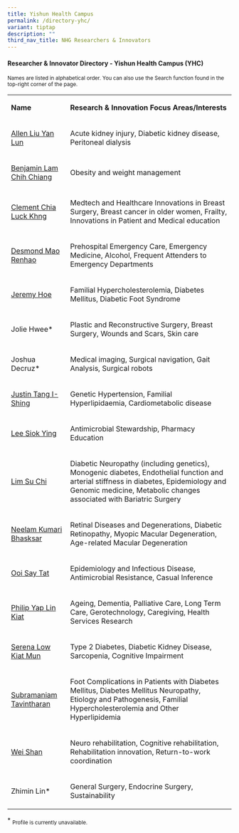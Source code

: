 ```yaml
---
title: Yishun Health Campus
permalink: /directory-yhc/
variant: tiptap
description: ""
third_nav_title: NHG Researchers & Innovators
---
```

<h4><strong>Researcher &amp; Innovator Directory - Yishun Health Campus (YHC)</strong></h4>
<p><sup>Names are listed in alphabetical order. You can also use the Search function found in the top-right corner of the page.</sup>
</p>
<p></p>
<table style="minWidth: 50px">
<colgroup>
<col>
<col>
</colgroup>
<tbody>
<tr>
<td rowspan="1" colspan="1">
<p><strong>Name</strong>
</p>
</td>
<td rowspan="1" colspan="1">
<p><strong>Research&nbsp;&amp; Innovation&nbsp;Focus Areas/Interests</strong>
</p>
</td>
</tr>
<tr>
<td rowspan="1" colspan="1">
<p><a href="/files/Researcher Directory/YHC/KTPH___Allen_Liu_Yan_Lun_v2210.pdf" rel="noopener noreferrer nofollow" target="_blank">Allen Liu Yan Lun</a>
</p>
</td>
<td rowspan="1" colspan="1">
<p>Acute kidney injury, Diabetic kidney disease, Peritoneal dialysis</p>
</td>
</tr>
<tr>
<td rowspan="1" colspan="1">
<p><a href="/files/Researcher Directory/YHC/KTPH___Benjamin_Lam_Chih_Chiang_v2210.pdf" rel="noopener noreferrer nofollow" target="_blank">Benjamin Lam Chih Chiang</a>
</p>
</td>
<td rowspan="1" colspan="1">
<p>Obesity and weight management</p>
</td>
</tr>
<tr>
<td rowspan="1" colspan="1">
<p><a href="/files/Researcher Directory/YHC/YHC___Clement_Chia_Luck_Khng__v1223.pdf" rel="noopener noreferrer nofollow" target="_blank">Clement Chia Luck Khng</a>
</p>
</td>
<td rowspan="1" colspan="1">
<p>Medtech and Healthcare Innovations in Breast Surgery, Breast cancer in
older women, Frailty, Innovations in Patient and Medical education</p>
</td>
</tr>
<tr>
<td rowspan="1" colspan="1">
<p><a href="/files/Researcher Directory/YHC/YHC___Desmond_Mao_Renhao_v0624.pdf" rel="noopener noreferrer nofollow" target="_blank">Desmond Mao Renhao</a>
</p>
</td>
<td rowspan="1" colspan="1">
<p>Prehospital Emergency Care, Emergency Medicine, Alcohol, Frequent Attenders
to Emergency Departments</p>
</td>
</tr>
<tr>
<td rowspan="1" colspan="1">
<p><a href="/files/Researcher Directory/YHC/YHC___Jeremy_Hoe_v1223.pdf" rel="noopener noreferrer nofollow" target="_blank">Jeremy Hoe</a>
</p>
</td>
<td rowspan="1" colspan="1">
<p>Familial Hypercholesterolemia, Diabetes Mellitus, Diabetic Foot Syndrome</p>
</td>
</tr>
<tr>
<td rowspan="1" colspan="1">
<p>Jolie Hwee*</p>
</td>
<td rowspan="1" colspan="1">
<p>Plastic and Reconstructive Surgery, Breast Surgery, Wounds and Scars,
Skin care</p>
</td>
</tr>
<tr>
<td rowspan="1" colspan="1">
<p>Joshua Decruz*</p>
</td>
<td rowspan="1" colspan="1">
<p>Medical imaging, Surgical navigation, Gait Analysis, Surgical robots</p>
</td>
</tr>
<tr>
<td rowspan="1" colspan="1">
<p><a href="/files/Researcher Directory/YHC/KTPH___Justin_Tang_I_Shing_v2210.pdf" rel="noopener noreferrer nofollow" target="_blank">Justin Tang I-Shing</a>
</p>
</td>
<td rowspan="1" colspan="1">
<p>Genetic Hypertension, Familial Hyperlipidaemia, Cardiometabolic disease</p>
</td>
</tr>
<tr>
<td rowspan="1" colspan="1">
<p><a href="/files/Researcher Directory/YHC/KTPH___Lee_Siok_Ying_v2103.pdf" rel="noopener noreferrer nofollow" target="_blank">Lee Siok Ying</a>
</p>
</td>
<td rowspan="1" colspan="1">
<p>Antimicrobial Stewardship, Pharmacy Education</p>
</td>
</tr>
<tr>
<td rowspan="1" colspan="1">
<p><a href="/files/Researcher Directory/YHC/YHC___Lim_Su_Chi_v1223.pdf" rel="noopener noreferrer nofollow" target="_blank">Lim Su Chi</a>
</p>
</td>
<td rowspan="1" colspan="1">
<p>Diabetic Neuropathy (including genetics), Monogenic diabetes, Endothelial
function and arterial stiffness in diabetes, Epidemiology and Genomic medicine,
Metabolic changes associated with Bariatric Surgery</p>
</td>
</tr>
<tr>
<td rowspan="1" colspan="1">
<p><a href="/files/Researcher Directory/YHC/YHC___Neelam_Kumari_Bhasksar_v1223.pdf" rel="noopener noreferrer nofollow" target="_blank">Neelam Kumari Bhasksar</a>
</p>
</td>
<td rowspan="1" colspan="1">
<p>Retinal Diseases and Degenerations, Diabetic Retinopathy, Myopic Macular
Degeneration, Age-related Macular Degeneration</p>
</td>
</tr>
<tr>
<td rowspan="1" colspan="1">
<p><a href="/files/Researcher Directory/YHC/YHC___Ooi_Say_Tat_v1223.pdf" rel="noopener noreferrer nofollow" target="_blank">Ooi Say Tat</a>
</p>
</td>
<td rowspan="1" colspan="1">
<p>Epidemiology and Infectious Disease, Antimicrobial Resistance, Casual
Inference</p>
</td>
</tr>
<tr>
<td rowspan="1" colspan="1">
<p><a href="/files/Researcher Directory/YHC/KTPH___Philip_Yap_Lin_Kiat__v2210.pdf" rel="noopener noreferrer nofollow" target="_blank">Philip Yap Lin Kiat</a>
</p>
</td>
<td rowspan="1" colspan="1">
<p>Ageing, Dementia, Palliative Care, Long Term Care, Gerotechnology, Caregiving,
Health Services Research</p>
</td>
</tr>
<tr>
<td rowspan="1" colspan="1">
<p><a href="/files/Researcher Directory/YHC/YHC___Serena_Low_Kiat_Mun_v0624.pdf" rel="noopener noreferrer nofollow" target="_blank">Serena Low Kiat Mun</a>
</p>
</td>
<td rowspan="1" colspan="1">
<p>Type 2 Diabetes, Diabetic Kidney Disease, Sarcopenia, Cognitive Impairment</p>
</td>
</tr>
<tr>
<td rowspan="1" colspan="1">
<p><a href="/files/Researcher Directory/YHC/YHC___Subramaniam_Tavintharan_v0624.pdf" rel="noopener noreferrer nofollow" target="_blank">Subramaniam Tavintharan</a>
</p>
</td>
<td rowspan="1" colspan="1">
<p>Foot Complications in Patients with Diabetes Mellitus, Diabetes Mellitus
Neuropathy, Etiology and Pathogenesis, Familial Hypercholesterolemia and
Other Hyperlipidemia</p>
</td>
</tr>
<tr>
<td rowspan="1" colspan="1">
<p><a href="/files/Researcher Directory/YHC/Wei_Shan_v1224.pdf" rel="noopener nofollow" target="_blank">Wei Shan</a>
</p>
</td>
<td rowspan="1" colspan="1">
<p>Neuro rehabilitation, Cognitive rehabilitation, Rehabilitation innovation,
Return-to-work coordination</p>
</td>
</tr>
<tr>
<td rowspan="1" colspan="1">
<p>Zhimin Lin*</p>
</td>
<td rowspan="1" colspan="1">
<p>General Surgery, Endocrine Surgery, Sustainability&nbsp;</p>
</td>
</tr>
</tbody>
</table>
<p></p>
<p>* <sub>Profile is currently unavailable.</sub>
</p>
<p></p>